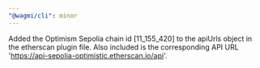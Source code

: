 ```yaml
---
"@wagmi/cli": minor
---
```


Added the Optimism Sepolia chain id [11_155_420] to the apiUrls object in the etherscan plugin file. Also included is the corresponding API URL 'https://api-sepolia-optimistic.etherscan.io/api'.
